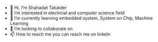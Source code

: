 - 👋 Hi, I’m Shahadat Talukder 
- 👀 I’m interested in electrcial and computer science field
- 🌱 I’m currently learning embedded system, System on Chip, Machine Learning
- 💞️ I’m looking to collaborate on 
- 📫 How to reach me you can reach me on linkeln

<!---
talukd74/talukd74 is a ✨ special ✨ repository because its `README.md` (this file) appears on your GitHub profile.
You can click the Preview link to take a look at your changes.
--->
